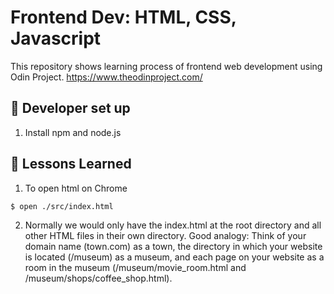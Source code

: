 # Frontend Dev: HTML, CSS, Javascript

This repository shows learning process of frontend web development using Odin Project.
https://www.theodinproject.com/


## :wrench: Developer set up
1. Install npm and node.js


## :eyes: Lessons Learned 
1. To open html on Chrome
```bash
$ open ./src/index.html
```

2. Normally we would only have the index.html at the root directory and all other HTML files in their own directory.
Good analogy: 
    Think of your domain name (town.com) as a town, the directory in which your website is located (/museum) as a museum, and each page on your website as a room in the museum (/museum/movie_room.html and /museum/shops/coffee_shop.html).